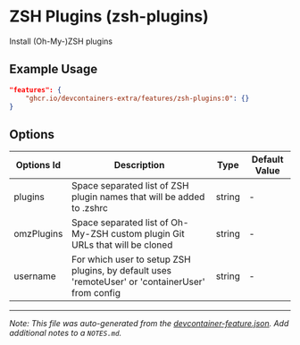 
# ZSH Plugins (zsh-plugins)

Install (Oh-My-)ZSH plugins

## Example Usage

```json
"features": {
    "ghcr.io/devcontainers-extra/features/zsh-plugins:0": {}
}
```

## Options

| Options Id | Description | Type | Default Value |
|-----|-----|-----|-----|
| plugins | Space separated list of ZSH plugin names that will be added to .zshrc | string | - |
| omzPlugins | Space separated list of Oh-My-ZSH custom plugin Git URLs that will be cloned | string | - |
| username | For which user to setup ZSH plugins, by default uses 'remoteUser' or 'containerUser' from config | string | - |



---

_Note: This file was auto-generated from the [devcontainer-feature.json](devcontainer-feature.json).  Add additional notes to a `NOTES.md`._
